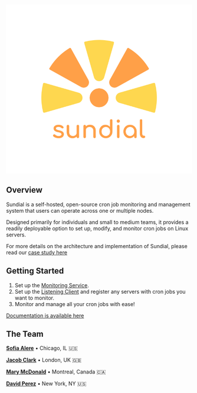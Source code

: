 ![sundial_banner](https://github.com/Project-Sundial/.github/blob/main/profile/Transparent%20Logo.svg)

## Overview

Sundial is a self-hosted, open-source cron job monitoring and management system that users can operate across one or multiple nodes. 

Designed primarily for individuals and small to medium teams, it provides a readily deployable option to set up, modify, and monitor cron jobs on Linux servers.

For more details on the architecture and implementation of Sundial, please read our [case study here](https://project-sundial.github.io/case-study)

## Getting Started

1. Set up the [Monitoring Service](https://github.com/Project-Sundial/monitoring-service).
2. Set up the [Listening Client](https://github.com/Project-Sundial/linking-client-executables) and register any servers with cron jobs you want to monitor.
3. Monitor and manage all your cron jobs with ease!

[Documentation is available here](https://sundial-docs.notion.site/Documentation-30c6f3cb1290473687ef55f8e4142e2e?pvs=4)

## The Team

**<a href="https://github.com/sofalere" target="_blank">Sofia Alere</a>** • Chicago, IL :us:

**<a href="https://github.com/Jacob-Clark-809" target="_blank">Jacob Clark</a>** • London, UK :uk:

**<a href="https://github.com/marymcdonald" target="_blank">Mary McDonald</a>** • Montreal, Canada :canada:

**<a href="https://github.com/davidscoding" target="_blank">David Perez</a>** • New York, NY :us:
